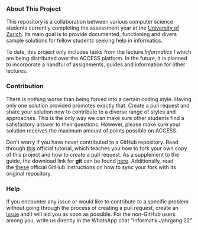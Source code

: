 ### About This Project
This repository is a collaboration between various computer science students currently completing the assessment year at the [University of Zurich](https://www.oec.uzh.ch/en/studies/bachelor/it.html). Its main goal is to provide documented, functioning and divers sample solutions for fellow students seeking help in informatics.

To date, this project only includes tasks from the lecture _Informatics I_ which are being distributed over the ACCESS platform. In the future, it is planned to incorporate a handful of assignments, guides and information for other lectures.

### Contribution
There is nothing worse than being forced into a certain coding style. Having only one solution provided promotes exactly that. Create a pull request and share your solution now to contribute to a diverse range of styles and approaches. This is the only way we can make sure other students find a satisfactory answer to their questions. However, please make sure your solution receives the maximum amount of points possible on ACCESS.

Don't worry if you have never contributed to a GitHub repository. Read through [this](https://docs.github.com/en/get-started/quickstart/contributing-to-projects) official tutorial, which teaches you how to fork your own copy of this project and how to create a pull request. As a supplement to the guide, the download link for **git** can be found [here](https://git-scm.com/downloads). Additionally, read the [these](https://docs.github.com/en/pull-requests/collaborating-with-pull-requests/working-with-forks/syncing-a-fork) official GitHub instructions on how to sync your fork with its original repository.

### Help
If you encounter any issue or would like to contribute to a specific problem without going through the process of creating a pull request, create an [issue](https://github.com/Perytron/UZH/issues) and I will aid you as soon as possible. For the non-GitHub users among you, write us directly in the WhatsApp chat "Informatik Jahrgang 22"
